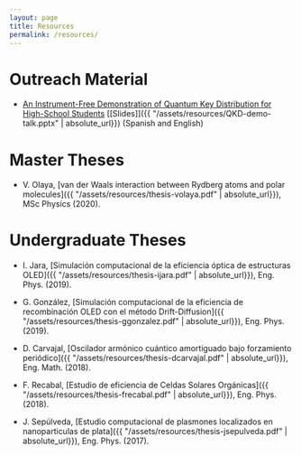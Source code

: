 ```yaml
---
layout: page
title: Resources
permalink: /resources/
---
```



# Outreach Material

- [An Instrument-Free Demonstration of Quantum Key Distribution for High-School Students](https://arxiv.org/abs/1904.10537) [[Slides]]({{ "/assets/resources/QKD-demo-talk.pptx" | absolute_url}})
(Spanish and English)  

# Master Theses

- V. Olaya, [van der Waals interaction between Rydberg atoms and polar molecules]({{ "/assets/resources/thesis-volaya.pdf" | absolute_url}}), MSc Physics (2020).



# Undergraduate Theses


- I. Jara, [Simulación computacional de la eficiencia óptica de estructuras OLED]({{ "/assets/resources/thesis-ijara.pdf" | absolute_url}}), Eng. Phys. (2019).

- G. González, [Simulación computacional de la eficiencia de recombinación OLED con el método Drift-Diffusion]({{ "/assets/resources/thesis-ggonzalez.pdf" | absolute_url}}), Eng. Phys. (2019).

- D. Carvajal, [Oscilador armónico cuántico amortiguado bajo forzamiento periódico]({{ "/assets/resources/thesis-dcarvajal.pdf" | absolute_url}}), Eng. Math. (2018).

- F. Recabal, [Estudio de eficiencia de Celdas Solares Orgánicas]({{ "/assets/resources/thesis-frecabal.pdf" | absolute_url}}), Eng. Phys. (2018).

- J. Sepúlveda, [Estudio computacional de plasmones localizados en nanoparticulas de plata]({{ "/assets/resources/thesis-jsepulveda.pdf" | absolute_url}}), Eng. Phys. (2017).
 
